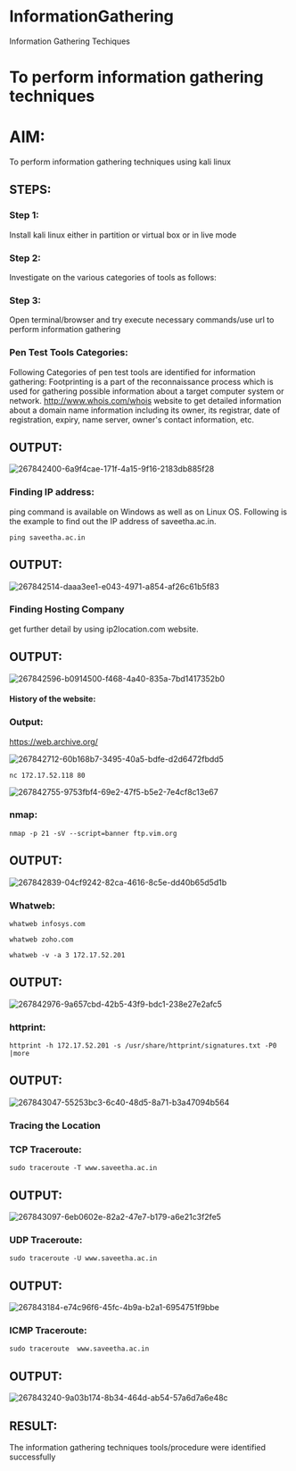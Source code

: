 # InformationGathering
Information Gathering Techiques

# To perform information gathering techniques

# AIM:

To perform information gathering techniques using kali linux 

## STEPS:

### Step 1:

Install kali linux either in partition or virtual box or in live mode

### Step 2:

Investigate on the various categories of tools as follows:

### Step 3:
Open terminal/browser and try execute necessary commands/use url to perform information gathering

### Pen Test Tools Categories:

Following Categories of pen test tools are identified for information gathering: Footprinting is a part of the reconnaissance process which is used for gathering possible information about a target computer system or network. http://www.whois.com/whois website to get detailed information about a domain name information including its owner, its registrar, date of registration, expiry, name server, owner's contact information, etc.

## OUTPUT:
![267842400-6a9f4cae-171f-4a15-9f16-2183db885f28](https://github.com/Sudharsanram/InformationGathering/assets/119393980/37f800a1-0dc0-422b-83d3-cbf60f800a30)

### Finding IP address:

ping command is available on Windows as well as on Linux OS. Following is the example to find out the IP address of saveetha.ac.in.
```
ping saveetha.ac.in
```
## OUTPUT:

![267842514-daaa3ee1-e043-4971-a854-af26c61b5f83](https://github.com/Sudharsanram/InformationGathering/assets/119393980/2ef41075-d6a5-4a87-a648-73d2022829fc)

### Finding Hosting Company

get further detail by using ip2location.com website.

## OUTPUT:
![267842596-b0914500-f468-4a40-835a-7bd1417352b0](https://github.com/Sudharsanram/InformationGathering/assets/119393980/f70342d0-90cf-42e9-9858-0373d5f45550)

#### History of the website:

### Output:
https://web.archive.org/

![267842712-60b168b7-3495-40a5-bdfe-d2d6472fbdd5](https://github.com/Sudharsanram/InformationGathering/assets/119393980/c36a1031-83e0-4ae1-a016-24e208ab7b61)

```
nc 172.17.52.118 80
```
![267842755-9753fbf4-69e2-47f5-b5e2-7e4cf8c13e67](https://github.com/Sudharsanram/InformationGathering/assets/119393980/b9f66015-fdc3-4cb1-abc2-bdb68b21fa37)

### nmap:
```
nmap -p 21 -sV --script=banner ftp.vim.org
```

## OUTPUT:

![267842839-04cf9242-82ca-4616-8c5e-dd40b65d5d1b](https://github.com/Sudharsanram/InformationGathering/assets/119393980/89a8ef33-9d25-4632-83ab-27cf030b9857)

### Whatweb:
```
whatweb infosys.com
```
```
whatweb zoho.com
```
```
whatweb -v -a 3 172.17.52.201
```
## OUTPUT:

![267842976-9a657cbd-42b5-43f9-bdc1-238e27e2afc5](https://github.com/Sudharsanram/InformationGathering/assets/119393980/941d89b6-2aa2-4c4c-9f0a-721a2058008d)

### httprint:
```
httprint -h 172.17.52.201 -s /usr/share/httprint/signatures.txt -P0 |more
```

## OUTPUT:
![267843047-55253bc3-6c40-48d5-8a71-b3a47094b564](https://github.com/Sudharsanram/InformationGathering/assets/119393980/f90dc3d5-6873-4079-b707-782f58211bd5)

### Tracing the Location
### TCP Traceroute:
```
sudo traceroute -T www.saveetha.ac.in
```

## OUTPUT:
![267843097-6eb0602e-82a2-47e7-b179-a6e21c3f2fe5](https://github.com/Sudharsanram/InformationGathering/assets/119393980/1045dd18-7e9f-4d73-9520-56f98052fc74)

### UDP Traceroute:
```
sudo traceroute -U www.saveetha.ac.in
```
## OUTPUT:
![267843184-e74c96f6-45fc-4b9a-b2a1-6954751f9bbe](https://github.com/Sudharsanram/InformationGathering/assets/119393980/1eeb46d6-877f-4a28-840a-eeb67630a59b)

### ICMP Traceroute:
```
sudo traceroute  www.saveetha.ac.in
```
## OUTPUT:
![267843240-9a03b174-8b34-464d-ab54-57a6d7a6e48c](https://github.com/Sudharsanram/InformationGathering/assets/119393980/671af1a8-2b09-45af-be03-58fd7ff66613)

## RESULT:
The information gathering techniques tools/procedure were  identified successfully

